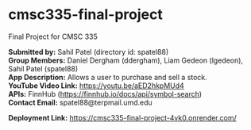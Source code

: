 # cmsc335-final-project
Final Project for CMSC 335
<p><strong>Submitted by:</strong> Sahil Patel (directory id: spatel88)<br>
<strong>Group Members:</strong> Daniel Dergham (ddergham), Liam Gedeon (lgedeon), Sahil Patel (spatel88)<br>
<strong>App Description:</strong> Allows a user to purchase and sell a stock.<br>
<strong>YouTube Video Link:</strong> <a href="https://youtu.be/aED2hkpMUd4">https://youtu.be/aED2hkpMUd4</a><br>
<strong>APIs:</strong> FinnHub (<a href="https://finnhub.io/docs/api/symbol-search">https://finnhub.io/docs/api/symbol-search</a>)<br>
<strong>Contact Email:</strong> spatel88@terpmail.umd.edu</p>
<strong>Deployment Link:</strong> <a href="https://cmsc335-final-project-4vk0.onrender.com/">https://cmsc335-final-project-4vk0.onrender.com/</a>